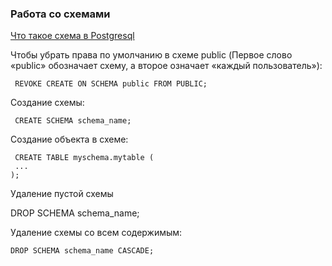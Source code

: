 ### Работа со схемами

[Что такое схема в Postgresql](https://github.com/Aleksey-10081967/Postgresql-study/blob/main/psql_query/schemas/teor_schema.md)

Чтобы убрать права по умолчанию в схеме public (Первое слово «public» обозначает схему, а второе означает «каждый пользователь»):

     REVOKE CREATE ON SCHEMA public FROM PUBLIC; 
     
 Создание схемы:
 
     CREATE SCHEMA schema_name;
     
 Создание объекта в схеме:
 
     CREATE TABLE myschema.mytable (
	 ...
	);
     
Удаление пустой схемы
     
   DROP SCHEMA schema_name;
   
Удаление схемы со всем содержимым:
     
    DROP SCHEMA schema_name CASCADE;
    
   

